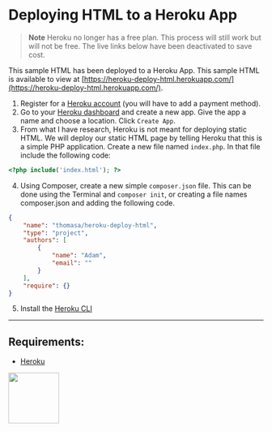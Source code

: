 # Deploying HTML to a Heroku App

> **Note** 
> Heroku no longer has a free plan. This process will still work but will not be free. The live links below have been deactivated to save cost. 

This sample HTML has been deployed to a Heroku App. This sample HTML is available to view at [https://heroku-deploy-html.herokuapp.com/](https://heroku-deploy-html.herokuapp.com/).

1. Register for a [Heroku account](https://signup.heroku.com/) (you will have to add a payment method).
2. Go to your [Heroku dashboard](https://dashboard.heroku.com/) and create a new app. Give the app a name and choose a location. Click ```Create App```.
3. From what I have research, Heroku is not meant for deploying static HTML. We will deploy our static HTML page by telling Heroku that this is a simple PHP application. Create a new file named ```index.php```. In that file include the following code:

```php
<?php include('index.html'); ?>
```

4. Using Composer, create a new simple ```composer.json``` file. This can be done using the Terminal and ```composer init```, or creating a file names composer.json and adding the following code. 

```json
{
    "name": "thomasa/heroku-deploy-html",
    "type": "project",
    "authors": [
        {
            "name": "Adam",
            "email": ""
        }
    ],
    "require": {}
}
```

5. Install the [Heroku CLI](https://devcenter.heroku.com/articles/heroku-cli)

***

## Requirements:

* [Heroku](https://dashboard.heroku.com/)

<a href="https://codeadam.ca">
<img src="https://codeadam.ca/images/code-block.png" width="100">
</a>
